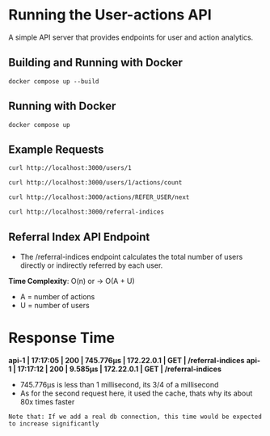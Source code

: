 # Running the User-actions API

A simple API server that provides endpoints for user and action analytics.

## Building and Running with Docker

`docker compose up --build`

## Running with Docker

`docker compose up`

## Example Requests

```bash
curl http://localhost:3000/users/1

curl http://localhost:3000/users/1/actions/count

curl http://localhost:3000/actions/REFER_USER/next

curl http://localhost:3000/referral-indices
```

## Referral Index API Endpoint

- The /referral-indices endpoint calculates the total number of users directly or indirectly referred by each user.

**Time Complexity**: O(n) or -> O(A + U)

- A = number of actions
- U = number of users

# Response Time

**api-1 | 17:17:05 | 200 | 745.776µs | 172.22.0.1 | GET | /referral-indices**
**api-1 | 17:17:12 | 200 | 9.585µs | 172.22.0.1 | GET | /referral-indices**

- 745.776µs is less than 1 millisecond, its 3/4 of a millisecond
- As for the second request here, it used the cache, thats why its about 80x times faster

`Note that: If we add a real db connection, this time would be expected to increase significantly`
